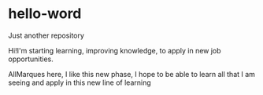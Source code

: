 # hello-word

Just another repository

Hi!I'm starting learning, improving knowledge, to apply in new job opportunities. 

AllMarques here, I like this new phase, I hope to be able to learn all that I am seeing and apply in this new line of learning

